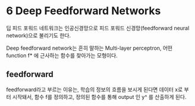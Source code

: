 # 6 Deep Feedforward Networks
딥 피드 포워드 네트워크는 인공신경망으로 피드 포워드 신경망(feedforward neural network)으로 불리기도 한다.

Deep feedforward network는 흔히 말하는 Multi-layer perceptron, 어떤 function f* 에 근사하는 함수를 찾아가는 모형이다.

## feedforward
feedforward라고 부르는 이유는, 학습의 정보의 흐름을 보시게 된다면 데이터 x로 부터 시작돼서, 함수 f를 정의하고, 정의된 함수를 통해 output 인 y^ 를 산출하게 된다.